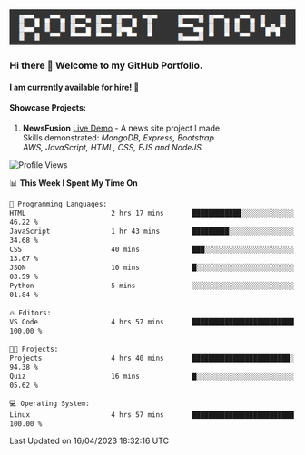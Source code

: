 <img alt="myname" src="assets/name.png" />

### Hi there 👋 Welcome to my GitHub Portfolio.
#### I am currently available for hire!  :briefcase:

#### Showcase Projects:

1. **NewsFusion** [Live Demo](https://news-1-f7223358.deta.app/) - A news site project I made.\
Skills demonstrated: *MongoDB, Express, Bootstrap\
AWS, JavaScript, HTML, CSS, EJS and NodeJS*

<!--START_SECTION:waka-->
![Profile Views](http://img.shields.io/badge/Profile%20Views-4-blue)

📊 **This Week I Spent My Time On** 

```text
💬 Programming Languages: 
HTML                     2 hrs 17 mins       ████████████░░░░░░░░░░░░░   46.22 % 
JavaScript               1 hr 43 mins        █████████░░░░░░░░░░░░░░░░   34.68 % 
CSS                      40 mins             ███░░░░░░░░░░░░░░░░░░░░░░   13.67 % 
JSON                     10 mins             █░░░░░░░░░░░░░░░░░░░░░░░░   03.59 % 
Python                   5 mins              ░░░░░░░░░░░░░░░░░░░░░░░░░   01.84 % 

🔥 Editors: 
VS Code                  4 hrs 57 mins       █████████████████████████   100.00 % 

🐱‍💻 Projects: 
Projects                 4 hrs 40 mins       ████████████████████████░   94.38 % 
Quiz                     16 mins             █░░░░░░░░░░░░░░░░░░░░░░░░   05.62 % 

💻 Operating System: 
Linux                    4 hrs 57 mins       █████████████████████████   100.00 % 
```


 Last Updated on 16/04/2023 18:32:16 UTC
<!--END_SECTION:waka-->

<!--
**robjsnow/robjsnow** is a ✨ _special_ ✨ repository because its `README.md` (this file) appears on your GitHub profile.

Here are some ideas to get you started:

- 🔭 I’m currently working on ...
- 🌱 I’m currently learning ...
- 👯 I’m looking to collaborate on ...
- 🤔 I’m looking for help with ...
- 💬 Ask me about ...
- 📫 How to reach me: ...
- 😄 Pronouns: ...
- ⚡ Fun fact: ...
-->
